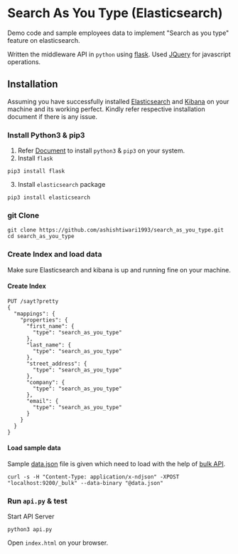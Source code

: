 # Search As You Type (Elasticsearch)

Demo code and sample employees data to implement "Search as you type" feature on elasticsearch. 

Written the middleware API in `python` using [flask](https://flask.palletsprojects.com/en/2.0.x/). Used [JQuery](https://jquery.com/) for javascript operations.

## Installation

Assuming you have successfully installed [Elasticsearch](https://www.elastic.co/guide/en/elasticsearch/reference/current/install-elasticsearch.html) and [Kibana](https://www.elastic.co/guide/en/kibana/current/install.html) on your machine and its working perfect. Kindly refer respective installation document if there is any issue.

### Install Python3 & pip3

1. Refer [Document](https://www.python.org/downloads/) to install `python3` & `pip3` on your system.
2. Install `flask`
```
pip3 install flask
```
3. Install `elasticsearch` package
```
pip3 install elasticsearch
```

### git Clone

```
git clone https://github.com/ashishtiwari1993/search_as_you_type.git
cd search_as_you_type
```

### Create Index and load data

Make sure Elasticsearch and kibana is up and running fine on your machine. 

#### Create Index

```
PUT /sayt?pretty
{
  "mappings": {
    "properties": {
      "first_name": {
        "type": "search_as_you_type"
      },
      "last_name": {
        "type": "search_as_you_type"
      },
      "street_address": {
        "type": "search_as_you_type"
      },
      "company": {
        "type": "search_as_you_type"
      },
      "email": {
        "type": "search_as_you_type"
      }
    }
  }
}
```

#### Load sample data

Sample [data.json](https://github.com/ashishtiwari1993/search_as_you_type/blob/main/data.json) file is given which need to load with the help of [bulk API](https://www.elastic.co/guide/en/elasticsearch/reference/current/docs-bulk.html). 

```
curl -s -H "Content-Type: application/x-ndjson" -XPOST "localhost:9200/_bulk" --data-binary "@data.json"
```

### Run `api.py` & test

Start API Server

```
python3 api.py
```

Open `index.html` on your browser. 
